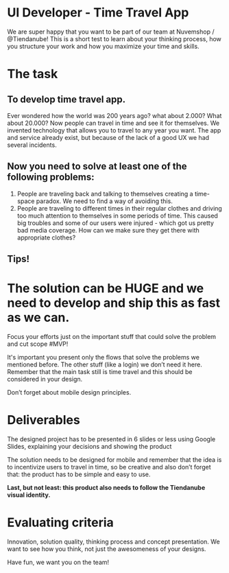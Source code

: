 # UI Developer - Time Travel App

We are super happy that you want to be part of our team at Nuvemshop / @Tiendanube!
This is a short test to learn about your thinking process, how you structure your work and how you maximize your time and skills.

# The task
## To develop time travel app.

Ever wondered how the world was 200 years ago? what about 2.000? What about 20.000?
Now people can travel in time and see it for themselves. We invented technology that allows you to travel to any year you want.
The app and service already exist, but because of the lack of a good UX we had several incidents.


## Now you need to solve at least one of the following problems:

1. People are traveling back and talking to themselves creating a time-space paradox. We need to find a way of avoiding this.
2. People are traveling to different times in their regular clothes and driving too much attention to themselves in some periods of time. This caused big troubles and some of our users were injured - which got us pretty bad media coverage. How can we make sure they get there with appropriate clothes?


## Tips!
# The solution can be HUGE and we need to develop and ship this as fast as we can.

Focus your efforts just on the important stuff that could solve the problem and cut scope #MVP!

It's important you present only the flows that solve the problems we mentioned before. The other stuff (like a login) we don’t need it here.
Remember that the main task still is time travel and this should be considered in your design.

Don’t forget about mobile design principles.

# Deliverables

The designed project has to be presented in 6 slides or less using Google Slides, explaining your decisions and showing the product

The solution needs to be designed for mobile and remember that the idea is to incentivize users to travel in time, so be creative and also don’t forget that: the product has to be simple and easy to use.

**Last, but not least: this product also needs to follow the Tiendanube visual identity.**

# Evaluating criteria

Innovation, solution quality, thinking process and concept presentation. We want to see how you think, not just the awesomeness of your designs.


Have fun, we want you on the team!
